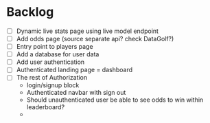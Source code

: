 # Backlog

- [ ] Dynamic live stats page using live model endpoint
- [ ] Add odds page (source separate api? check DataGolf?)
- [ ] Entry point to players page
- [ ] Add a database for user data
- [ ] Add user authentication
- [ ] Authenticated landing page = dashboard
- [ ] The rest of Authorization
  - login/signup block
  - Authenticated navbar with sign out
  - Should unauthenticated user be able to see odds to win within leaderboard?
  -
